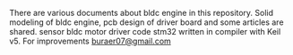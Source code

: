 There are various documents about bldc engine in this repository.
Solid modeling of bldc engine, pcb design of driver board and some articles are shared.
sensor bldc motor driver code stm32 written in compiler with Keil v5.
For improvements buraer07@gmail.com
